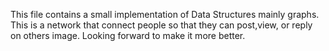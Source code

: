 This file contains a small implementation of Data Structures mainly graphs. This is a network that connect people so that they can post,view, or reply on others image.
Looking forward to make it more better.
